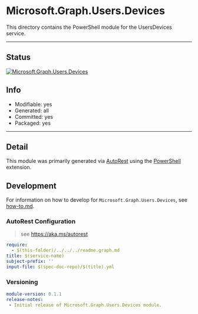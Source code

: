 <!-- region Generated -->
# Microsoft.Graph.Users.Devices
This directory contains the PowerShell module for the UsersDevices service.

---
## Status
[![Microsoft.Graph.Users.Devices](https://img.shields.io/powershellgallery/v/Microsoft.Graph.Users.Devices.svg?style=flat-square&label=Microsoft.Graph.Users.Devices "Microsoft.Graph.Users.Devices")](https://www.powershellgallery.com/packages/Microsoft.Graph.Users.Devices/)

## Info
- Modifiable: yes
- Generated: all
- Committed: yes
- Packaged: yes

---
## Detail
This module was primarily generated via [AutoRest](https://github.com/Azure/autorest) using the [PowerShell](https://github.com/Azure/autorest.powershell) extension.

## Development
For information on how to develop for `Microsoft.Graph.Users.Devices`, see [how-to.md](how-to.md).
<!-- endregion -->

### AutoRest Configuration

> see https://aka.ms/autorest

``` yaml
require:
  - $(this-folder)/../../../readme.graph.md
title: $(service-name)
subject-prefix: ''
input-file: $(spec-doc-repo)/$(title).yml
```
### Versioning

``` yaml
module-version: 0.1.1
release-notes:
 - Initial release of Microsoft.Graph.Users.Devices module.
```

